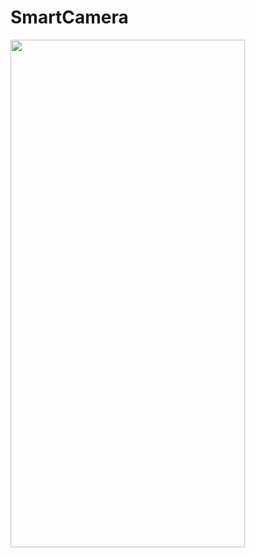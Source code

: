 # SmartCamera
<img src="https://user-images.githubusercontent.com/7213030/66712792-c2353180-edaa-11e9-9be0-13e25ff3ae8a.PNG" align="left" height="812" width="375">
